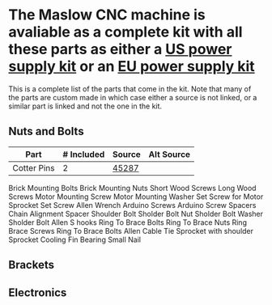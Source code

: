 # The Maslow CNC machine is avaliable as a complete kit with all these parts as either a [US power supply kit](http://www.maslowcnc.com/store/maslow-cnc-base-machine-z-axis-kits-us-power-supply) or an [EU power supply kit](http://www.maslowcnc.com/store/maslow-cnc-base-machine-z-axis-kits-eu-power-supply)

This is a complete list of the parts that come in the kit. Note that many of the parts are custom made in which case either a source is not linked, or a similar part is linked and not the one in the kit.

## Nuts and Bolts

|    Part                           |   # Included     |     Source                                                   |   Alt Source   |
|-----------------------------------|------------------|--------------------------------------------------------------|----------------|
|  Cotter Pins                      |         2        |[45287](https://www.fastenal.com/products/details/45287)      |                |
Brick Mounting Bolts
Brick Mounting Nuts
Short Wood Screws
Long Wood Screws
Motor Mounting Screw
Motor Mounting Washer
Set Screw for Motor Sprocket
Set Screw Allen Wrench
Arduino Screws
Arduino Screw Spacers
Chain Alignment Spacer
Shoulder Bolt
Sholder Bolt Nut
Sholder Bolt Washer
Sholder Bolt Allen
S hooks
Ring To Brace Bolts
Ring To Brace Nuts
Ring Brace Screws
Ring To Brace Bolts Allen
Cable Tie
Sprocket with shoulder
Sprocket
Cooling Fin
Bearing
Small Nail


## Brackets

## Electronics
